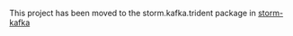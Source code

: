 This project has been moved to the storm.kafka.trident package in [storm-kafka](https://github.com/nathanmarz/storm-contrib/tree/master/storm-kafka)

